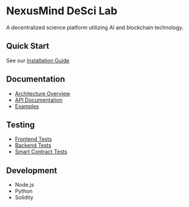 # NexusMind DeSci Lab

A decentralized science platform utilizing AI and blockchain technology.

## Quick Start
See our [Installation Guide](docs/INSTALLATION.md)

## Documentation
- [Architecture Overview](docs/architecture/OVERVIEW.md)
- [API Documentation](docs/api/README.md)
- [Examples](examples/README.md)

## Testing
- [Frontend Tests](tests/frontend/example.test.ts)
- [Backend Tests](tests/backend/api.test.ts)
- [Smart Contract Tests](tests/smart-contracts/token.test.ts)

## Development
- Node.js
- Python
- Solidity
